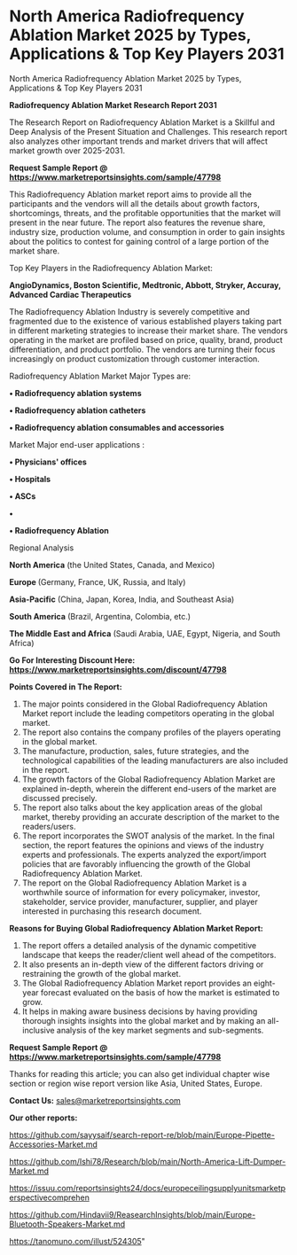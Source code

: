 # North America Radiofrequency Ablation Market 2025 by Types, Applications & Top Key Players 2031
North America Radiofrequency Ablation Market 2025 by Types, Applications & Top Key Players 2031

<strong>Radiofrequency Ablation Market Research Report 2031</strong>

The Research Report on Radiofrequency Ablation Market is a Skillful and Deep Analysis of the Present Situation and Challenges. This research report also analyzes other important trends and market drivers that will affect market growth over 2025-2031.

<strong>Request Sample Report @ <a href=https://www.marketreportsinsights.com/sample/47798>https://www.marketreportsinsights.com/sample/47798</a></strong>

This Radiofrequency Ablation market report aims to provide all the participants and the vendors will all the details about growth factors, shortcomings, threats, and the profitable opportunities that the market will present in the near future. The report also features the revenue share, industry size, production volume, and consumption in order to gain insights about the politics to contest for gaining control of a large portion of the market share.

Top Key Players in the Radiofrequency Ablation Market:

<strong>AngioDynamics, Boston Scientific, Medtronic, Abbott, Stryker, Accuray, Advanced Cardiac Therapeutics</strong>

The Radiofrequency Ablation Industry is severely competitive and fragmented due to the existence of various established players taking part in different marketing strategies to increase their market share. The vendors operating in the market are profiled based on price, quality, brand, product differentiation, and product portfolio. The vendors are turning their focus increasingly on product customization through customer interaction.

Radiofrequency Ablation Market Major Types are:

<strong>•  Radiofrequency ablation systems

•  Radiofrequency ablation catheters

•  Radiofrequency ablation consumables and accessories</strong>

Market Major end-user applications :

<strong>•  Physicians' offices

•  Hospitals

•  ASCs

•  

•  Radiofrequency Ablation</strong>

Regional Analysis

</u><strong><b>North America</b></strong> (the United States, Canada, and Mexico)

<strong><b>Europe </b></strong>(Germany, France, UK, Russia, and Italy)

<strong><b>Asia-Pacific</b></strong> (China, Japan, Korea, India, and Southeast Asia)

<strong><b>South America</b></strong> (Brazil, Argentina, Colombia, etc.)

<strong><b>The Middle East and Africa</b></strong> (Saudi Arabia, UAE, Egypt, Nigeria, and South Africa)

<strong>Go For Interesting Discount Here: <a href=https://www.marketreportsinsights.com/discount/47798>https://www.marketreportsinsights.com/discount/47798</a></strong>

<strong>Points Covered in The Report:</strong>
<ol>
  <li>The major points considered in the Global Radiofrequency Ablation Market report include the leading competitors operating in the global market.</li>
  <li>The report also contains the company profiles of the players operating in the global market.</li>
  <li>The manufacture, production, sales, future strategies, and the technological capabilities of the leading manufacturers are also included in the report.</li>
  <li>The growth factors of the Global Radiofrequency Ablation Market are explained in-depth, wherein the different end-users of the market are discussed precisely.</li>
  <li>The report also talks about the key application areas of the global market, thereby providing an accurate description of the market to the readers/users.</li>
  <li>The report incorporates the SWOT analysis of the market. In the final section, the report features the opinions and views of the industry experts and professionals. The experts analyzed the export/import policies that are favorably influencing the growth of the Global Radiofrequency Ablation Market.</li>
  <li>The report on the Global Radiofrequency Ablation Market is a worthwhile source of information for every policymaker, investor, stakeholder, service provider, manufacturer, supplier, and player interested in purchasing this research document.</li>
</ol>
<strong>Reasons for Buying Global Radiofrequency Ablation Market Report:</strong>

<ol>
  <li>The report offers a detailed analysis of the dynamic competitive landscape that keeps the reader/client well ahead of the competitors.</li>
  <li>It also presents an in-depth view of the different factors driving or restraining the growth of the global market.</li>
  <li>The Global Radiofrequency Ablation Market report provides an eight-year forecast evaluated on the basis of how the market is estimated to grow.</li>
  <li>It helps in making aware business decisions by having providing thorough insights insights into the global market and by making an all-inclusive analysis of the key market segments and sub-segments.</li>
</ol>
<strong>Request Sample Report @ <a href=https://www.marketreportsinsights.com/sample/47798>https://www.marketreportsinsights.com/sample/47798</a></strong>


Thanks for reading this article; you can also get individual chapter wise section or region wise report version like Asia, United States, Europe.

<strong>Contact Us:</strong>
sales@marketreportsinsights.com

<strong>Our other reports:</strong>

<a href=https://github.com/sayysaif/search-report-re/blob/main/Europe-Pipette-Accessories-Market.md>https://github.com/sayysaif/search-report-re/blob/main/Europe-Pipette-Accessories-Market.md</a>

<a href=https://github.com/Ishi78/Research/blob/main/North-America-Lift-Dumper-Market.md>https://github.com/Ishi78/Research/blob/main/North-America-Lift-Dumper-Market.md</a>

<a href=https://issuu.com/reportsinsights24/docs/europeceilingsupplyunitsmarketperspectivecomprehen>https://issuu.com/reportsinsights24/docs/europeceilingsupplyunitsmarketperspectivecomprehen</a>

<a href=https://github.com/Hindavii9/ReasearchInsights/blob/main/Europe-Bluetooth-Speakers-Market.md>https://github.com/Hindavii9/ReasearchInsights/blob/main/Europe-Bluetooth-Speakers-Market.md</a>

<a href=https://tanomuno.com/illust/524305>https://tanomuno.com/illust/524305</a>"
